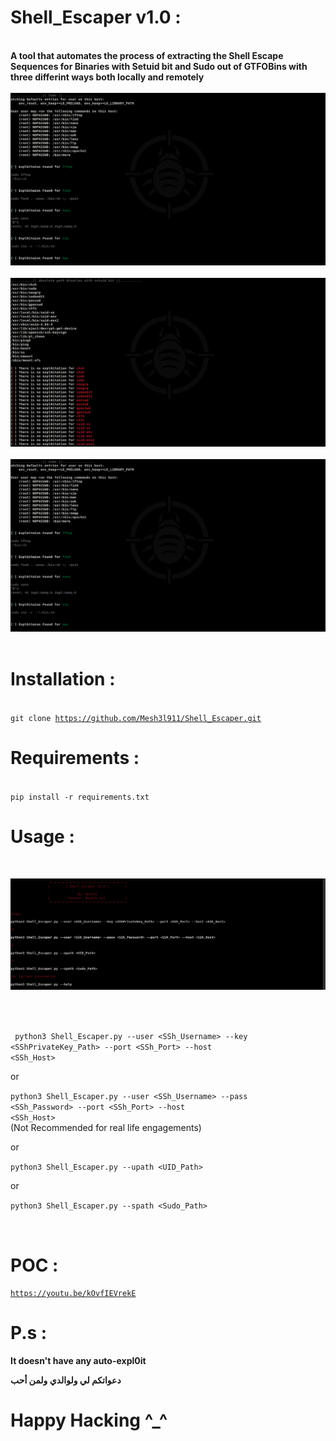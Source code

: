
# Shell_Escaper v1.0 :

<br><b>A tool that automates the process of extracting the Shell Escape Sequences for Binaries with Setuid bit and Sudo out of GTFOBins with three differint ways both locally and remotely </b>
<br>
<br>
![](Shell_Escaper_images/sudo.png)  <br>
<br>
![](Shell_Escaper_images/suid.png)  <br>
<br>
![](Shell_Escaper_images/sudo.png)  <br>
<br>


# Installation : 
<br><code>git clone https://github.com/Mesh3l911/Shell_Escaper.git</code>
<br>

# Requirements :
<br>
<code>pip install -r requirements.txt</code>
<br>

# Usage :
<br>
 
 ![](Shell_Escaper_images/usage.png)  <br>
<br>

<br>

<code> python3 Shell_Escaper.py --user <SSh_Username> --key <SShPrivateKey_Path> --port <SSh_Port> --host <SSh_Host> </code>
<br>

or
<br>

<code>python3 Shell_Escaper.py --user <SSh_Username> --pass <SSh_Password> --port <SSh_Port> --host <SSh_Host></code><br>(Not Recommended for real life engagements)
<br>

or
<br>

<code>python3 Shell_Escaper.py --upath <UID_Path></code>
<br>

or
<br>

<code>python3 Shell_Escaper.py --spath <Sudo_Path></code>

<br>

 # POC :
 <code>https://youtu.be/kOvfIEVrekE</code>
  
# P.s :
<b>It doesn't have any auto-expl0it<b> 

   دعواتكم لي ولوالدي ولمن أحب
# Happy Hacking ^_^ 
